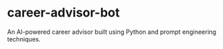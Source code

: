 # career-advisor-bot
An AI-powered career advisor built using Python and prompt engineering techniques.
